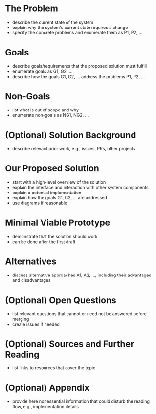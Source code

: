 # The Problem
- describe the current state of the system
- explain why the system's current state requires a change
- specify the concrete problems and enumerate them as P1, P2, ...

# Goals
- describe goals/requirements that the proposed solution must fulfill
- enumerate goals as G1, G2, ...
- describe how the goals G1, G2, ... address the problems P1, P2, ...

# Non-Goals
- list what is out of scope and why
- enumerate non-goals as NG1, NG2, ...

# (Optional) Solution Background
- describe relevant prior work, e.g., issues, PRs, other projects

# Our Proposed Solution
- start with a high-level overview of the solution
- explain the interface and interaction with other system components
- explain a potential implementation
- explain how the goals G1, G2, ... are addressed
- use diagrams if reasonable

# Minimal Viable Prototype
- demonstrate that the solution should work
- can be done after the first draft

# Alternatives
- discuss alternative approaches A1, A2, ..., including their advantages and disadvantages

# (Optional) Open Questions
- list relevant questions that cannot or need not be answered before merging
- create issues if needed

# (Optional) Sources and Further Reading
- list links to resources that cover the topic

# (Optional) Appendix
- provide here nonessential information that could disturb the reading flow, e.g., implementation details
